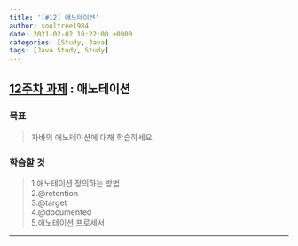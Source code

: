 ```yaml
---
title: '[#12] 애노테이션'
author: soultree1984
date: 2021-02-02 10:22:00 +0900
categories: [Study, Java]
tags: [Java Study, Study]
---
```


## [**12주차 과제**][4] : 애노테이션
[4]: https://github.com/whiteship/live-study/issues/12

### 목표
> 자바의 애노테이션에 대해 학습하세요.

### 학습할 것
> 1.애노테이션 정의하는 방법 <br/>
> 2.@retention <br/>
> 3.@target <br/>
> 4.@documented <br/>
> 5.애노테이션 프로세서 <br/>

<hr/>
